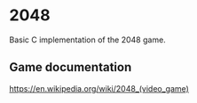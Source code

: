 # 2048
Basic C implementation of the 2048 game.
## Game documentation
https://en.wikipedia.org/wiki/2048_(video_game)
